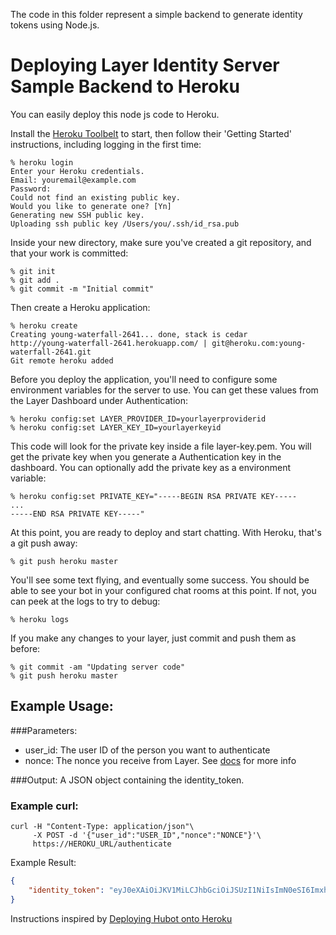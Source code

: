 
The code in this folder represent a simple backend to generate identity tokens using Node.js.  

# Deploying Layer Identity Server Sample Backend to Heroku

You can easily deploy this node js code to Heroku.

Install the [Heroku Toolbelt](https://toolbelt.heroku.com/) to start, then follow their 'Getting Started' instructions, including logging in the first time:

    % heroku login
    Enter your Heroku credentials.
    Email: youremail@example.com
    Password:
    Could not find an existing public key.
    Would you like to generate one? [Yn]
    Generating new SSH public key.
    Uploading ssh public key /Users/you/.ssh/id_rsa.pub

Inside your new directory, make sure you've created a git repository, and that your work is committed:

    % git init
    % git add .
    % git commit -m "Initial commit"

Then create a Heroku application:

    % heroku create
    Creating young-waterfall-2641... done, stack is cedar
    http://young-waterfall-2641.herokuapp.com/ | git@heroku.com:young-waterfall-2641.git
    Git remote heroku added

Before you deploy the application, you'll need to configure some environment
variables for the server to use. You can get these values from the Layer Dashboard under Authentication:

    % heroku config:set LAYER_PROVIDER_ID=yourlayerproviderid
    % heroku config:set LAYER_KEY_ID=yourlayerkeyid

This code will look for the private key inside a file layer-key.pem.  You will get the private key when you generate a Authentication key in the dashboard.  You can optionally add the private key as a environment variable:

```
% heroku config:set PRIVATE_KEY="-----BEGIN RSA PRIVATE KEY-----
...
-----END RSA PRIVATE KEY-----"
```

At this point, you are ready to deploy and start chatting. With Heroku, that's a
git push away:

    % git push heroku master

You'll see some text flying, and eventually some success. You should be able to
see your bot in your configured chat rooms at this point. If not, you can peek
at the logs to try to debug:

    % heroku logs

If you make any changes to your layer, just commit and push them as
before:

    % git commit -am "Updating server code"
    % git push heroku master

## Example Usage:

###Parameters:

* user_id:  The user ID of the person you want to authenticate
* nonce: The nonce you receive from Layer. See [docs](https://developer.layer.com/docs/guide#authentication) for more info

###Output:
A JSON object containing the identity_token.

### Example curl:
```console
curl -H "Content-Type: application/json"\
     -X POST -d '{"user_id":"USER_ID","nonce":"NONCE"}'\
     https://HEROKU_URL/authenticate
```

Example Result:

```json
{
    "identity_token": "eyJ0eXAiOiJKV1MiLCJhbGciOiJSUzI1NiIsImN0eSI6ImxheWVyLWVpdDt2PTEiLCJraWQiOiI2OWZkZDVhYS02NDc4LTExZTQtOTdmMS0xZGVkMDAwMDAwZTYifQ.eyJpc3MiOiI1YTczMWE0Yy02M2JlLTExZTQtOTEyNC1hYWE1MDIwMDc1ZjgiLCJpYXQiOjE0MTUxNTExMTcsImV4cCI6MTQxNTE2MTExNywibmNlIjoibkcrWHZFb0c3dDBXSEZrZjN0QmlWdEdjekFsTXArUmwydXVqWkN0TVJsSEcxb1FVU05BSXZnM0ZTbnFzTDhiNlFFK2pIZU8vZHJsZ2FJNXJnRXVIR2c9PSJ9.SPVPzzN7S09OafQZV7E_LvHF1mmvj5VU0Kn780ef4tegwLUS_pYj7ODfgSZPS2-MNRFhYb5ACZqtoxNkv32CJBzJzFuwBkZ3CsuX8xdpeXWEqvYtK2OV73x1TNA8RGmWyVjVKq7xjpGUORkLk7KQW3QRrQGSVx_jeOiUxb9HvZI"
}
```

Instructions inspired by [Deploying Hubot onto Heroku](https://github.com/github/hubot/blob/master/docs/README.md)
